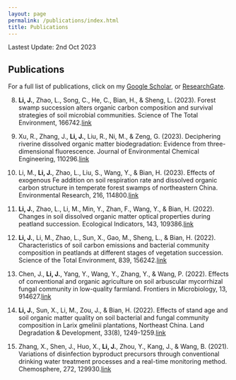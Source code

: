 ```yaml
---
layout: page
permalink: /publications/index.html
title: Publications
---
```


Lastest Update: 2nd Oct 2023

## Publications
For a full list of publications, click on my [Google Scholar](https://scholar.google.com/citations?user=VJYoEEgAAAAJ&hl), or [ResearchGate](https://www.researchgate.net/profile/Jianwei-Li-31).

8) **Li, J.**, Zhao, L., Song, C., He, C., Bian, H., & Sheng, L. (2023). Forest swamp succession alters organic carbon composition and survival strategies of soil microbial communities. Science of The Total Environment, 166742.[link](https://doi.org/10.1016/j.scitotenv.2023.166742)

7) Xu, R., Zhang, J., **Li, J.**, Liu, R., Ni, M., & Zeng, G. (2023). Deciphering riverine dissolved organic matter biodegradation: Evidence from three-dimensional fluorescence. Journal of Environmental Chemical Engineering, 110296.[link](https://doi.org/10.1016/j.jece.2023.110296)

6) Li, M., **Li, J.**, Zhao, L., Liu, S., Wang, Y., & Bian, H. (2023). Effects of exogenous Fe addition on soil respiration rate and dissolved organic carbon structure in temperate forest swamps of northeastern China. Environmental Research, 216, 114800.[link](https://doi.org/10.1016/j.envres.2022.114800)

5) **Li, J.**, Zhao, L., Li, M., Min, Y., Zhan, F., Wang, Y., & Bian, H. (2022). Changes in soil dissolved organic matter optical properties during peatland succession. Ecological Indicators, 143, 109386.[link](https://doi.org/10.1016/j.ecolind.2022.109386)

4) **Li, J.**, Li, M., Zhao, L., Sun, X., Gao, M., Sheng, L., & Bian, H. (2022). Characteristics of soil carbon emissions and bacterial community composition in peatlands at different stages of vegetation succession. Science of the Total Environment, 839, 156242.[link](https://doi.org/10.1016/j.scitotenv.2022.156242)

3) Chen, J., **Li, J.**, Yang, Y., Wang, Y., Zhang, Y., & Wang, P. (2022). Effects of conventional and organic agriculture on soil arbuscular mycorrhizal fungal community in low-quality farmland. Frontiers in Microbiology, 13, 914627.[link](https://doi.org/10.3389/fmicb.2022.914627)

2) **Li, J.**, Sun, X., Li, M., Zou, J., & Bian, H. (2022). Effects of stand age and soil organic matter quality on soil bacterial and fungal community composition in Larix gmelinii plantations, Northeast China. Land Degradation & Development, 33(8), 1249-1259.[link](https://doi.org/10.1002/ldr.4219)


1) Zhang, X., Shen, J., Huo, X., **Li, J.**, Zhou, Y., Kang, J., & Wang, B. (2021). Variations of disinfection byproduct precursors through conventional drinking water treatment processes and a real-time monitoring method. Chemosphere, 272, 129930.[link](https://doi.org/10.1016/j.chemosphere.2021.129930)
